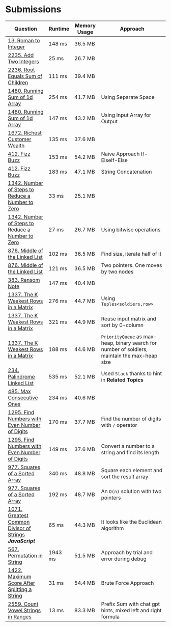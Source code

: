 # Submissions

| Question | Runtime | Memory Usage | Approach
| --- | --- | --- | --- |
| [13. Roman to Integer](https://leetcode.com/problems/roman-to-integer/) | 148 ms | 36.5 MB
| [2235. Add Two Integers](https://leetcode.com/problems/add-two-integers/) | 25 ms | 26.7 MB
| [2236. Root Equals Sum of Children](https://leetcode.com/problems/root-equals-sum-of-children/) | 111 ms | 39.4 MB
| [1480. Running Sum of 1d Array](https://leetcode.com/problems/running-sum-of-1d-array/) | 254 ms | 41.7 MB | Using Separate Space
| [1480. Running Sum of 1d Array](https://leetcode.com/problems/running-sum-of-1d-array/) | 147 ms | 43.2 MB | Using Input Array for Output
| [1672. Richest Customer Wealth](https://leetcode.com/problems/richest-customer-wealth/) | 135 ms | 37.6 MB
| [412. Fizz Buzz](https://leetcode.com/problems/fizz-buzz/) | 153 ms | 54.2 MB | Naive Approach If-ElseIf-Else
| [412. Fizz Buzz](https://leetcode.com/problems/fizz-buzz/) | 183 ms | 47.1 MB | String Concatenation
| [1342. Number of Steps to Reduce a Number to Zero](https://leetcode.com/problems/number-of-steps-to-reduce-a-number-to-zero/) | 33 ms | 25.1 MB
| [1342. Number of Steps to Reduce a Number to Zero](https://leetcode.com/problems/number-of-steps-to-reduce-a-number-to-zero/) | 27 ms | 26.7 MB | Using bitwise operations
| [876. Middle of the Linked List](https://leetcode.com/problems/middle-of-the-linked-list/) | 102 ms | 36.5 MB | Find size, iterate half of it
| [876. Middle of the Linked List](https://leetcode.com/problems/middle-of-the-linked-list/) | 121 ms | 36.5 MB | Two pointers. One moves by two nodes
| [383. Ransom Note](https://leetcode.com/problems/ransom-note/) | 147 ms | 40.4 MB
| [1337. The K Weakest Rows in a Matrix](https://leetcode.com/problems/the-k-weakest-rows-in-a-matrix/) | 276 ms | 44.7 MB | Using `Tuples<soldiers,row>`
| [1337. The K Weakest Rows in a Matrix](https://leetcode.com/problems/the-k-weakest-rows-in-a-matrix/) | 321 ms | 44.9 MB | Reuse input matrix and sort by 0-column
| [1337. The K Weakest Rows in a Matrix](https://leetcode.com/problems/the-k-weakest-rows-in-a-matrix/) | 188 ms | 44.6 MB | `PriorityQueue` as max-heap, binary search for number of soldiers, maintain the max-heap size
| [234. Palindrome Linked List](https://leetcode.com/problems/palindrome-linked-list/) | 535 ms | 52.1 MB | Used `Stack` thanks to hint in **Related Topics**
| [485. Max Consecutive Ones](https://leetcode.com/problems/max-consecutive-ones/) | 234 ms | 40.6 MB
| [1295. Find Numbers with Even Number of Digits](https://leetcode.com/problems/find-numbers-with-even-number-of-digits/) | 170 ms | 37.7 MB | Find the number of digits with `/` operator
| [1295. Find Numbers with Even Number of Digits](https://leetcode.com/problems/find-numbers-with-even-number-of-digits/) | 149 ms | 37.6 MB | Convert a number to a string and find its length
| [977. Squares of a Sorted Array](https://leetcode.com/problems/squares-of-a-sorted-array/) | 340 ms | 48.8 MB | Square each element and sort the result array
| [977. Squares of a Sorted Array](https://leetcode.com/problems/squares-of-a-sorted-array/) | 192 ms | 48.7 MB | An `O(n)` solution with two pointers
| [1071. Greatest Common Divisor of Strings](https://leetcode.com/problems/greatest-common-divisor-of-strings/) **_JavaScript_** | 65 ms | 44.3 MB | It looks like the Euclidean algorithm
| [567. Permutation in String](https://leetcode.com/problems/permutation-in-string/) | 1943 ms | 51.5 MB | Approach by trial and error during debug
| [1422. Maximum Score After Splitting a String](https://leetcode.com/problems/maximum-score-after-splitting-a-string/) | 31 ms | 54.4 MB | Brute Force Approach
| [2559. Count Vowel Strings in Ranges](https://leetcode.com/problems/count-vowel-strings-in-ranges/) | 13 ms | 83.3 MB | Prefix Sum with chat gpt hints, mixed left and right formula
